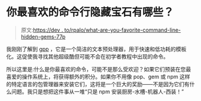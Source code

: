# 你最喜欢的命令行隐藏宝石有哪些？

> 原文:[https://dev . to/rpalo/what-are-you-favorite-command-line-hidden-gems-77p](https://dev.to/rpalo/what-are-your-favorite-command-line-hidden-gems-77p)

我刚刚了解到 [gpp](http://manpages.ubuntu.com/manpages/bionic/man1/gpp.1.html) ，它是一个简洁的文本预处理器，用于快速和低功耗的模板化。这促使我寻找其他超级酷但可能不会在初学者教程中出现的命令。

所以这里是:什么是你最喜欢的命令，可能不是那么受欢迎？如果它们预装在您最喜爱的操作系统上，将获得额外的积分。如果你不用像 pop、gem 或 npm 这样的特定语言的包管理器来安装它们，这将是一个巨大的奖励——不是因为它们有什么问题。我只是想把这件事从一堆“只是 npm 安装厨房-水槽-机器人-西装！”